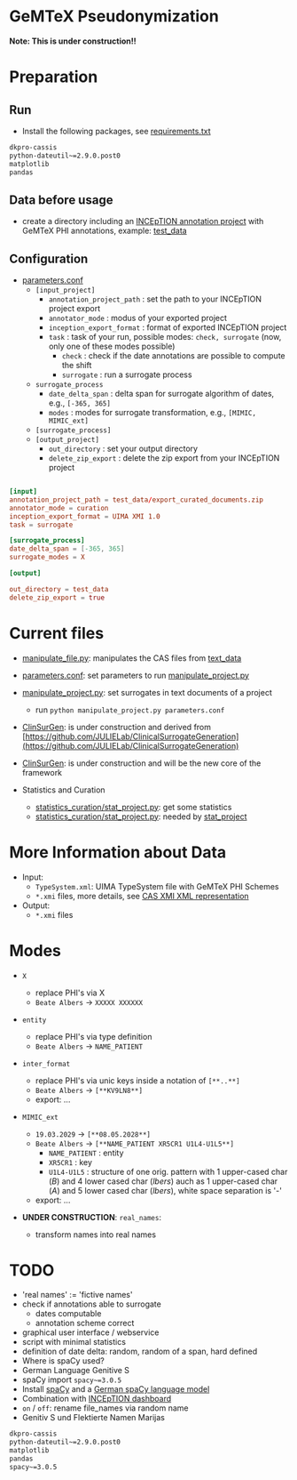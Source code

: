 # GeMTeX Pseudonymization

**Note: This is under construction!!**

# Preparation
## Run

* Install the following packages, see [requirements.txt](requirements.txt)

```requirements.txt
dkpro-cassis
python-dateutil~=2.9.0.post0
matplotlib
pandas
```

## Data before usage

* create a directory including an [INCEpTION annotation project](https://inception-project.github.io/) with GeMTeX PHI annotations, example: [test_data](test_data)


## Configuration

* [parameters.conf](parameters.conf)
  * `[input_project]`
    * `annotation_project_path` : set the path to your INCEpTION project export
    * `annotator_mode` : modus of your exported project
    * `inception_export_format` : format of exported INCEpTION project
    * `task` : task of your run, possible modes: `check, surrogate` (now, only one of these modes possible)
      * `check` : check if the date annotations are possible to compute the shift
      * `surrogate` : run a surrogate process
  * `surrogate_process` 
    * `date_delta_span` : delta span for surrogate algorithm of dates, e.g., `[-365, 365]`
    * `modes` : modes for surrogate transformation, e.g., `[MIMIC, MIMIC_ext]`
  * `[surrogate_process]`
  * `[output_project]`
    * `out_directory` : set your output directory
    * `delete_zip_export` : delete the zip export from your INCEpTION project

```parameters.conf

[input]
annotation_project_path = test_data/export_curated_documents.zip
annotator_mode = curation
inception_export_format = UIMA XMI 1.0
task = surrogate

[surrogate_process]
date_delta_span = [-365, 365]
surrogate_modes = X

[output]

out_directory = test_data
delete_zip_export = true
```


# Current files

* [manipulate_file.py](manipulate_file.py): manipulates the CAS files from [text_data](test_data)
* [parameters.conf](parameters.conf): set parameters to run [manipulate_project.py](main.py) 
* [manipulate_project.py](main.py): set surrogates in text documents of a project
  * run `python manipulate_project.py parameters.conf`
* [ClinSurGen](ClinSurGen): is under construction and derived from [https://github.com/JULIELab/ClinicalSurrogateGeneration](https://github.com/JULIELab/ClinicalSurrogateGeneration) 
* [ClinSurGen](ClinSurGen): is under construction and will be the new core of the framework

* Statistics and Curation
  * [statistics_curation/stat_project.py](statistics_curation/stat_project.py): get some statistics
  * [statistics_curation/stat_project.py](statistics_curation/evaluate_cas.py): needed by [stat_project](statistics_curation/stat_project.py)

# More Information about Data

* Input:
  * `TypeSystem.xml`: UIMA TypeSystem file with GeMTeX PHI Schemes
  * `*.xmi` files, more details, see [CAS XMI XML representation](https://github.com/dkpro/dkpro-cassis?tab=readme-ov-file)
* Output:
  * `*.xmi` files

# Modes

* `X`
  * replace PHI's via X
  * `Beate Albers` &rarr; `XXXXX XXXXXX`

* `entity`
  * replace PHI's via type definition
  * `Beate Albers` &rarr; `NAME_PATIENT`

* `inter_format`
  * replace PHI's via unic keys inside a notation of `[**..**]`
  * `Beate Albers` &rarr; `[**KV9LN8**]`
  * export: ...

* `MIMIC_ext`
  * `19.03.2029` &rarr; `[**08.05.2028**]`
  * `Beate Albers` &rarr; `[**NAME_PATIENT XR5CR1 U1L4-U1L5**]`
    * `NAME_PATIENT` : entity
    * `XR5CR1` : key
    * `U1L4-U1L5` : structure of one orig. pattern with 1 upper-cased char (_B_) and 4 lower cased char (_lbers_) auch as 1 upper-cased char (_A_) and 5 lower cased char (_lbers_), white space separation is '-'
  * export: ...

* **UNDER CONSTRUCTION**: `real_names`:
  * transform names into real names



# TODO

* 'real names' := 'fictive names'
* check if annotations able to surrogate
  * dates computable
  * annotation scheme correct
* graphical user interface / webservice
* script with minimal statistics
* definition of date delta: random, random of a span, hard defined
* Where is spaCy used?
* German Language Genitive S
* spaCy import `spacy~=3.0.5`
* Install [spaCy](https://spacy.io) and a [German spaCy language model](https://spacy.io/usage/models)
* Combination with [INCEpTION dashboard](https://github.com/inception-project/inception-reporting-dashboard)
* `on` / `off`: rename file_names via random name
* Genitiv S und Flektierte Namen Marijas

```requirements.txt
dkpro-cassis
python-dateutil~=2.9.0.post0
matplotlib
pandas
spacy~=3.0.5
```
